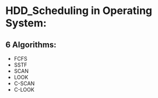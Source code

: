 # HDD_Scheduling in Operating System:
## 6 Algorithms:
- FCFS
- SSTF
- SCAN
- LOOK
- C-SCAN
- C-LOOK
